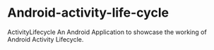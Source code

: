 # Android-activity-life-cycle

ActivityLifecycle An Android Application to showcase the working of Android Activity Lifecycle.
